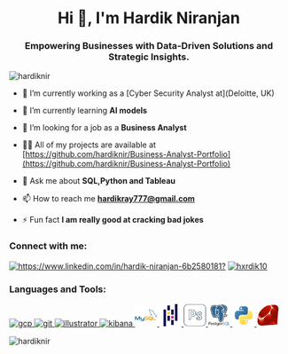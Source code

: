<h1 align="center">Hi 👋, I'm Hardik Niranjan</h1>
<h3 align="center">Empowering Businesses with Data-Driven Solutions and Strategic Insights.</h3>

<p align="left"> <img src="https://komarev.com/ghpvc/?username=hardiknir&label=Profile%20views&color=0e75b6&style=flat" alt="hardiknir" /> </p>

- 🔭 I’m currently working as a [Cyber Security Analyst at](Deloitte, UK)

- 🌱 I’m currently learning **AI models**

- 👯 I’m looking for a job as a **Business Analyst**

- 👨‍💻 All of my projects are available at [https://github.com/hardiknir/Business-Analyst-Portfolio](https://github.com/hardiknir/Business-Analyst-Portfolio)

- 💬 Ask me about **SQL,Python and Tableau**

- 📫 How to reach me **hardikray777@gmail.com**

- ⚡ Fun fact **I am really good at cracking bad jokes**

<h3 align="left">Connect with me:</h3>
<p align="left">
<a href="https://linkedin.com/in/https://www.linkedin.com/in/hardik-niranjan-6b2580181?" target="blank"><img align="center" src="https://raw.githubusercontent.com/rahuldkjain/github-profile-readme-generator/master/src/images/icons/Social/linked-in-alt.svg" alt="https://www.linkedin.com/in/hardik-niranjan-6b2580181?" height="30" width="40" /></a>
<a href="https://instagram.com/hxrdik10" target="blank"><img align="center" src="https://raw.githubusercontent.com/rahuldkjain/github-profile-readme-generator/master/src/images/icons/Social/instagram.svg" alt="hxrdik10" height="30" width="40" /></a>
</p>

<h3 align="left">Languages and Tools:</h3>
<p align="left"> <a href="https://cloud.google.com" target="_blank" rel="noreferrer"> <img src="https://www.vectorlogo.zone/logos/google_cloud/google_cloud-icon.svg" alt="gcp" width="40" height="40"/> </a> <a href="https://git-scm.com/" target="_blank" rel="noreferrer"> <img src="https://www.vectorlogo.zone/logos/git-scm/git-scm-icon.svg" alt="git" width="40" height="40"/> </a> <a href="https://www.adobe.com/in/products/illustrator.html" target="_blank" rel="noreferrer"> <img src="https://www.vectorlogo.zone/logos/adobe_illustrator/adobe_illustrator-icon.svg" alt="illustrator" width="40" height="40"/> </a> <a href="https://www.elastic.co/kibana" target="_blank" rel="noreferrer"> <img src="https://www.vectorlogo.zone/logos/elasticco_kibana/elasticco_kibana-icon.svg" alt="kibana" width="40" height="40"/> </a> <a href="https://www.mysql.com/" target="_blank" rel="noreferrer"> <img src="https://raw.githubusercontent.com/devicons/devicon/master/icons/mysql/mysql-original-wordmark.svg" alt="mysql" width="40" height="40"/> </a> <a href="https://pandas.pydata.org/" target="_blank" rel="noreferrer"> <img src="https://raw.githubusercontent.com/devicons/devicon/2ae2a900d2f041da66e950e4d48052658d850630/icons/pandas/pandas-original.svg" alt="pandas" width="40" height="40"/> </a> <a href="https://www.photoshop.com/en" target="_blank" rel="noreferrer"> <img src="https://raw.githubusercontent.com/devicons/devicon/master/icons/photoshop/photoshop-line.svg" alt="photoshop" width="40" height="40"/> </a> <a href="https://www.postgresql.org" target="_blank" rel="noreferrer"> <img src="https://raw.githubusercontent.com/devicons/devicon/master/icons/postgresql/postgresql-original-wordmark.svg" alt="postgresql" width="40" height="40"/> </a> <a href="https://www.python.org" target="_blank" rel="noreferrer"> <img src="https://raw.githubusercontent.com/devicons/devicon/master/icons/python/python-original.svg" alt="python" width="40" height="40"/> </a> <a href="https://www.ruby-lang.org/en/" target="_blank" rel="noreferrer"> <img src="https://raw.githubusercontent.com/devicons/devicon/master/icons/ruby/ruby-original.svg" alt="ruby" width="40" height="40"/> </a> </p>

<p><img align="center" src="https://github-readme-stats.vercel.app/api/top-langs?username=hardiknir&show_icons=true&locale=en&layout=compact" alt="hardiknir" /></p>
